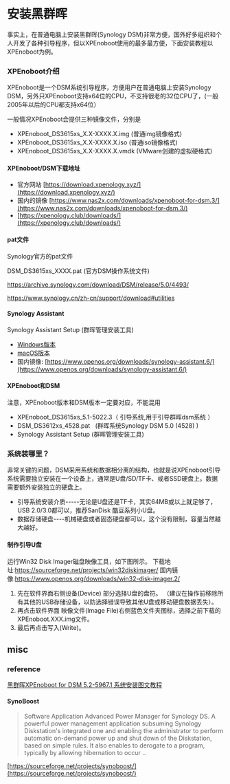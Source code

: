 # 安装黑群晖

事实上，在普通电脑上安装黑群晖(Synology DSM)非常方便，国外好多组织和个人开发了各种引导程序，但以XPEnoboot使用的最多最方便，下面安装教程以XPEnoboot为例。

### XPEnoboot介绍
XPEnoboot是一个DSM系统引导程序，方便用户在普通电脑上安装Synology DSM，另外只XPEnoboot支持x64位的CPU，不支持很老的32位CPU了，(一般2005年以后的CPU都支持x64位）

一般情况XPEnoboot会提供三种镜像文件，分别是
- XPEnoboot_DS3615xs_X.X-XXXX.X.img (普通img镜像格式)
- XPEnoboot_DS3615xs_X.X-XXXX.X.iso (普通iso镜像格式)
- XPEnoboot_DS3615xs_X.X-XXXX.X.vmdk (VMware创建的虚拟硬格式)

#### XPEnoboot/DSM下载地址

- 官方网站 [https://download.xpenology.xyz/](https://download.xpenology.xyz/)
- 国内的镜像 [https://www.nas2x.com/downloads/xpenoboot-for-dsm.3/](https://www.nas2x.com/downloads/xpenoboot-for-dsm.3/)
- [https://xpenology.club/downloads/](https://xpenology.club/downloads/)



#### pat文件
Synology官方的pat文件

DSM_DS3615xs_XXXX.pat (官方DSM操作系统文件)

https://archive.synology.com/download/DSM/release/5.0/4493/

https://www.synology.cn/zh-cn/support/download#utilities


#### Synology Assistant
Synology Assistant Setup (群晖管理安装工具)

- [Windows版本](https://cndl.synology.cn/download/Tools/Assistant/6.1-15030/Windows/synology-assistant-6.1-15030.exe)
- [macOS版本](https://cndl.synology.cn/download/Tools/Assistant/6.1-15030/Mac/synology-assistant-6.1-15030.dmg)
- 国内镜像: [https://www.openos.org/downloads/synology-assistant.6/](https://www.openos.org/downloads/synology-assistant.6/)

#### XPEnoboot和DSM
注意，XPEnoboot版本和DSM版本一定要对应，不能混用


- XPEnoboot_DS3615xs_5.1-5022.3（ 引导系统,用于引导群晖dsm系统 ）
- DSM_DS3612xs_4528.pat   (群晖系统Synology DSM 5.0 (4528) )
- Synology Assistant Setup (群晖管理安装工具)

### 系统装哪里？
非常关键的问题，DSM采用系统和数据相分离的结构，也就是说XPEnoboot引导系统需要独立安装在一个设备上，通常是U盘/SD/TF卡、或者SSD硬盘上。数据需要额外安装独立的硬盘上。

- 引导系统安装介质-----无论是U盘还是TF卡，其实64MB或以上就足够了，USB 2.0/3.0都可以，推荐SanDisk 酷豆系列小U盘。
- 数据存储硬盘----机械硬盘或者固态硬盘都可以，这个没有限制，容量当然越大越好。

#### 制作引导U盘
运行Win32 Disk Imager磁盘映像工具，如下图所示。
下载地址:https://sourceforge.net/projects/win32diskimager/
国内镜像:https://www.openos.org/downloads/win32-disk-imager.2/

1. 先在软件界面右侧设备(Device) 部分选择U盘的盘符。
（建议在操作前移除所有其他的USB存储设备，以防选择错误导致其他U盘或移动硬盘数据丢失）。
2. 再点击软件界面 映像文件(Image File)右侧蓝色文件夹图标，选择之前下载的XPEnoboot.XXX.img文件。
3. 最后再点击写入(Write)。


## misc

### reference
[黑群晖XPEnoboot for DSM 5.2-5967.1 系统安装图文教程](https://www.openos.org/threads/xpenoboot-for-dsm-5-2-5967-1.13/)

#### SynoBoost
> Software Application
> Advanced Power Manager for Synology DS. A powerful power management application subsuming Synology Diskstation's integrated one and enabling the administrator to perform automatic on-demand power up and shut down of the Diskstation, based on simple rules. It also enables to derogate to a program, typically by allowing hibernation to occur ..

[https://sourceforge.net/projects/synoboost/](https://sourceforge.net/projects/synoboost/)

